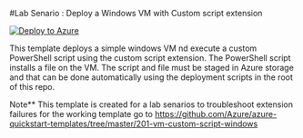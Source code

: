 #Lab Senario : Deploy a Windows VM with Custom script extension

[![Deploy to Azure](https://aka.ms/deploytoazurebutton)](https://portal.azure.com/#create/Microsoft.Template/uri/https%3A%2F%2Fraw.githubusercontent.com%2Fmanoj-murali%2FLab-Senarios%2Fcustomscript-windows-troubleshooting%2Fazuredeploy.json)


This template deploys a simple windows VM nd execute a custom PowerShell script using the custom script extension. The PowerShell script installs a file on the VM. The script and file must be staged in Azure storage and that can be done automatically using the deployment scripts in the root of this repo.

Note** This template is created for a lab senarios to troubleshoot extension failures
for the working template go to https://github.com/Azure/azure-quickstart-templates/tree/master/201-vm-custom-script-windows



